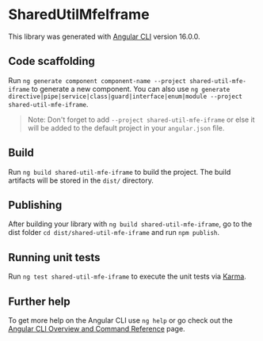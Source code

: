 # SharedUtilMfeIframe

This library was generated with [Angular CLI](https://github.com/angular/angular-cli) version 16.0.0.

## Code scaffolding

Run `ng generate component component-name --project shared-util-mfe-iframe` to generate a new component. You can also use `ng generate directive|pipe|service|class|guard|interface|enum|module --project shared-util-mfe-iframe`.
> Note: Don't forget to add `--project shared-util-mfe-iframe` or else it will be added to the default project in your `angular.json` file. 

## Build

Run `ng build shared-util-mfe-iframe` to build the project. The build artifacts will be stored in the `dist/` directory.

## Publishing

After building your library with `ng build shared-util-mfe-iframe`, go to the dist folder `cd dist/shared-util-mfe-iframe` and run `npm publish`.

## Running unit tests

Run `ng test shared-util-mfe-iframe` to execute the unit tests via [Karma](https://karma-runner.github.io).

## Further help

To get more help on the Angular CLI use `ng help` or go check out the [Angular CLI Overview and Command Reference](https://angular.io/cli) page.
